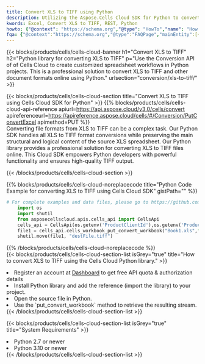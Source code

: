 ```yaml
---
title: Convert XLS to TIFF using Python 
description: Utilizing the Aspose.Cells Cloud SDK for Python to convert a XLS format file to a TIFF format file. 
kwords: Excel, Convert XLS to TIFF, REST, Python
howto: {"@context": "https://schema.org","@type": "HowTo","name": "How to convert XLS to TIFF using the Cells Cloud Python library.","description": "How to convert XLS to TIFF using the Cells Cloud Python library.","image": {"@type": "ImageObject"},"url": "/python/conversion/xls-to-tiff/","step": [{ "@type": "HowToStep","name": "How to convert XLS to TIFF using the Cells Cloud Python library. step 1", "image": {"@type": "ImageObject",},"url": "/python/conversion/xls-to-tiff/","text": "Register an account at <a href='https://dashboard.aspose.cloud/'>Dashboard</a> to get free API quota & authorization details",},{ "@type": "HowToStep","name": "How to convert XLS to TIFF using the Cells Cloud Python library. step 1", "image": {"@type": "ImageObject",},"url": "/python/conversion/xls-to-tiff/","text": "Install Python library and add the reference (import the library) to your project.",},{ "@type": "HowToStep","name": "How to convert XLS to TIFF using the Cells Cloud Python library. step 1", "image": {"@type": "ImageObject",},"url": "/python/conversion/xls-to-tiff/","text": "Open the source file in Python.",},{ "@type": "HowToStep","name": "How to convert XLS to TIFF using the Cells Cloud Python library. step 1", "image": {"@type": "ImageObject",},"url": "/python/conversion/xls-to-tiff/","text": "Use the `put_convert_workbook` method to retrieve the resulting stream.",}, ],"supply": {"@type": "HowToSupply","name": "document"},"tool": [{"@type": "HowToTool","name": "PyCharm, Visual Studio Code, Sublime, Eclipse"},{"@type": "HowToTool","name": "Aspose Cells"}],"totalTime": "PT6M"}
fqa: {"@context":"https://schema.org","@type":"FAQPage","mainEntity":[{"@type":"Question","name":"Why convert file formats in C# using REST API?","acceptedAnswer":{"@type":"Answer","text":"Documents are encoded in many ways, and some files may be incompatible with the software you use. To open and read such files, just convert them to appropriate file formats.<br/><ol><li>Install .NET SDK and add the reference (import the library) to your project.</li><li>Open the source file in C# using REST API.</li><li>Call the PutConvertWorkbookRequest() method, passing an output filename with required extension.</li><li>Get the result of conversion as a separate file.</li></ol>"}},{"@type":"Question","name":"What file formats can I convert with your C# library?","acceptedAnswer":{"@type":"Answer","text":"We support a variety of file formats for conversion using .NET library, including XLSX, Excel, xls , PDF, CSV, HTML, Markdown, XML, PNG, JPG, TIFF, Json, TXT and many more."}},{"@type":"Question","name":"What is the maximum allowed file size for conversion using this .NET library?","acceptedAnswer":{"@type":"Answer","text":"There are no file size limits for format conversions using .NET library."}}]}
---
```



{{< blocks/products/cells/cells-cloud-banner h1="Convert XLS to TIFF" h2="Python library for converting XLS to TIFF" p="Use the Conversion API of of Cells Cloud to create customized spreadsheet workflows in Python projects. This is a professional solution to convert XLS to TIFF and other document formats online using Python." urlsection="conversion/xls-to-tiff/" >}}

{{< blocks/products/cells/cells-cloud-section  title="Convert XLS to TIFF using Cells Cloud SDK for Python" >}}
{{% blocks/products/cells/cells-cloud-api-reference  apiurl=https://api.aspose.cloud/v3.0/cells/convert  apireferenceurl=https://apireference.aspose.cloud/cells/#/Conversion/PutConvertExcel  apimethod=PUT %}}
<br/>
Converting file formats from XLS to TIFF can be a complex task. Our Python SDK handles all XLS to TIFF format conversions while preserving the main structural and logical content of the source XLS spreadsheet. Our Python library provides a professional solution for converting XLS to TIFF files online. This Cloud SDK empowers Python developers with powerful functionality and ensures high-quality TIFF output.

{{< /blocks/products/cells/cells-cloud-section >}}

{{% blocks/products/cells/cells-cloud-noreplacecode title="Python Code Example for converting XLS to TIFF using Cells Cloud SDK" gistPath="" %}}
 
```python
# For complete examples and data files, please go to https://github.com/aspose-cells-cloud/aspose-cells-cloud-python/
    import os
    import shutil
    from asposecellscloud.apis.cells_api import CellsApi
    cells_api = CellsApi(os.getenv('ProductClientId'),os.getenv('ProductClientSecret'))
    file1 = cells_api.cells_workbook_put_convert_workbook("Book1.xls",format="tiff")
    shutil.move(file1, "destFile.tiff")     
```
 
{{% /blocks/products/cells/cells-cloud-noreplacecode  %}}
<br/>
{{< blocks/products/cells/cells-cloud-section-list isGrey="true"  title="How to convert XLS to TIFF using the Cells Cloud Python library." >}}
<li>Register an account at <a href="https://dashboard.aspose.cloud/">Dashboard</a> to get free API quota & authorization details</li>
<li>Install Python library and add the reference (import the library) to your project.</li>
<li>Open the source file in Python.</li>
<li>Use the `put_convert_workbook` method to retrieve the resulting stream.</li>
{{< /blocks/products/cells/cells-cloud-section-list >}}

{{< blocks/products/cells/cells-cloud-section-list isGrey="true"  title="System Requirements" >}}
<li>Python 2.7 or newer</li>
<li>Python 3.10 or newer</li>
{{< /blocks/products/cells/cells-cloud-section-list >}}
